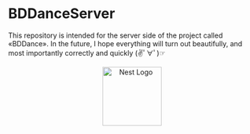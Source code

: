 # BDDanceServer
This repository is intended for the server side of the project called «BDDance».  In the future, I hope everything will turn out beautifully, and most importantly correctly and quickly (✌ﾟ∀ﾟ)☞

<p align="center">
  <a href="http://nestjs.com/" target="blank"><img src="https://nestjs.com/img/logo-small.svg" width="120" alt="Nest Logo" /></a>
</p>

[circleci-image]: https://img.shields.io/circleci/build/github/nestjs/nest/master?token=abc123def456
[circleci-url]: https://circleci.com/gh/nestjs/nest